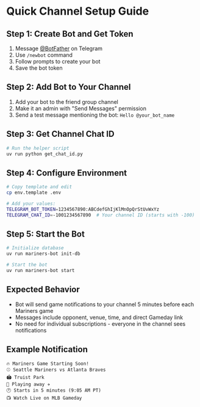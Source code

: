 # Quick Channel Setup Guide

## Step 1: Create Bot and Get Token
1. Message [@BotFather](https://t.me/botfather) on Telegram
2. Use `/newbot` command
3. Follow prompts to create your bot
4. Save the bot token

## Step 2: Add Bot to Your Channel
1. Add your bot to the friend group channel
2. Make it an admin with "Send Messages" permission
3. Send a test message mentioning the bot: `Hello @your_bot_name`

## Step 3: Get Channel Chat ID
```bash
# Run the helper script
uv run python get_chat_id.py
```

## Step 4: Configure Environment
```bash
# Copy template and edit
cp env.template .env

# Add your values:
TELEGRAM_BOT_TOKEN=1234567890:ABCdefGhIjKlMnOpQrStUvWxYz
TELEGRAM_CHAT_ID=-1001234567890  # Your channel ID (starts with -100)
```

## Step 5: Start the Bot
```bash
# Initialize database
uv run mariners-bot init-db

# Start the bot
uv run mariners-bot start
```

## Expected Behavior
- Bot will send game notifications to your channel 5 minutes before each Mariners game
- Messages include opponent, venue, time, and direct Gameday link
- No need for individual subscriptions - everyone in the channel sees notifications

## Example Notification
```
🔥 Mariners Game Starting Soon!
⚾ Seattle Mariners vs Atlanta Braves
🏟️ Truist Park
📍 Playing away ✈️
🕐 Starts in 5 minutes (9:05 AM PT)
📺 Watch Live on MLB Gameday
```
